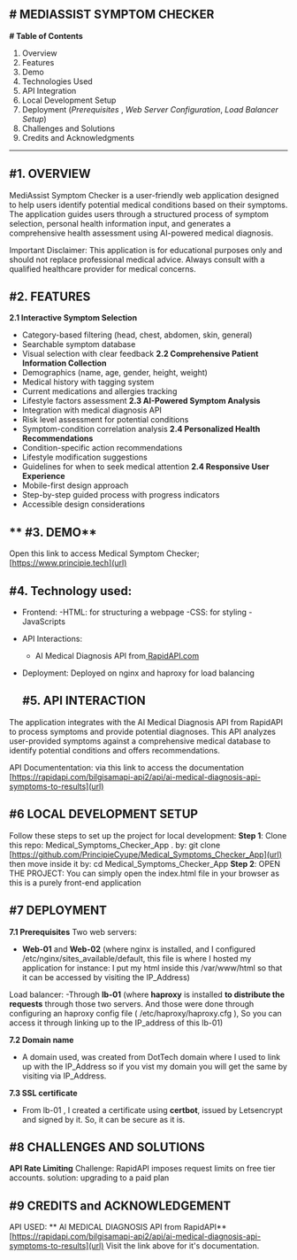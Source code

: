 **# MEDIASSIST SYMPTOM CHECKER**
-----------------------------------

**# Table of Contents**

1. Overview
2. Features
3. Demo
4. Technologies Used
5. API Integration
6. Local Development Setup
7. Deployment (_Prerequisites_ , _Web Server Configuration_,  _Load Balancer Setup_)
8. Challenges and Solutions
9. Credits and Acknowledgments
-----------------------------------------------------------------------------------------------------

**#1. OVERVIEW**
-------------------------

MediAssist Symptom Checker is a user-friendly web application designed to help users identify potential medical conditions based on their symptoms. The application guides users through a structured process of symptom selection, personal health information input, and generates a comprehensive health assessment using AI-powered medical diagnosis.

Important Disclaimer: This application is for educational purposes only and should not replace professional medical advice. Always consult with a qualified healthcare provider for medical concerns.

**#2. FEATURES**
------------------------------------------

 **2.1 Interactive Symptom Selection**
- Category-based filtering (head, chest, abdomen, skin, general)
- Searchable symptom database
- Visual selection with clear feedback
**2.2 Comprehensive Patient Information Collection**
- Demographics (name, age, gender, height, weight)
- Medical history with tagging system
- Current medications and allergies tracking
- Lifestyle factors assessment
**2.3 AI-Powered Symptom Analysis**
- Integration with medical diagnosis API
- Risk level assessment for potential conditions
- Symptom-condition correlation analysis
**2.4 Personalized Health Recommendations**
- Condition-specific action recommendations
- Lifestyle modification suggestions
- Guidelines for when to seek medical attention
**2.4 Responsive User Experience**
- Mobile-first design approach
- Step-by-step guided process with progress indicators
- Accessible design considerations

 ** #3. DEMO**
 --------------------
 Open this link to access Medical Symptom Checker; [https://www.principie.tech](url)
 
 **#4. Technology used:**
 ---------------------------------
 - Frontend:
      -HTML: for structuring a webpage
      -CSS: for styling
      -JavaScripts
- API Interactions:
     - AI Medical Diagnosis API from[ RapidAPI.com](url)
- Deployment:
    Deployed on nginx and haproxy for load balancing

  **#5. API INTERACTION**
  -------------------------------------
The application integrates with the AI Medical Diagnosis API from RapidAPI to process symptoms and provide potential diagnoses. This API analyzes user-provided symptoms against a comprehensive medical database to identify potential conditions and offers recommendations.

API Documententation: via this link to access the documentation [https://rapidapi.com/bilgisamapi-api2/api/ai-medical-diagnosis-api-symptoms-to-results](url)

**#6 LOCAL DEVELOPMENT SETUP**
----------------------------------

Follow these steps to set up the project for local development:
 **Step 1**:
  Clone this repo: Medical_Symptoms_Checker_App .
   by: git clone [https://github.com/PrincipieCyupe/Medical_Symptoms_Checker_App](url)
   then move inside it by: cd Medical_Symptoms_Checker_App 
 **Step 2**:
   OPEN THE PROJECT:
     You can simply open the index.html file in your browser as this is a purely front-end application

**#7 DEPLOYMENT**
------------------------------------
**7.1 Prerequisites**
Two web servers:
  - **Web-01** and **Web-02** (where nginx is installed, and I configured /etc/nginx/sites_available/default, this file is where I hosted my application for instance: I put my html inside this /var/www/html so that it can be accessed by visiting the IP_Address)
    
Load balancer:
  -Through **lb-01** (where **haproxy** is installed **to distribute the requests** through those two servers. And those were done through configuring an haproxy config file ( /etc/haproxy/haproxy.cfg ), So you can access it through linking up to the IP_address of this lb-01)
  
**7.2 Domain name**
  - A domain used, was created from DotTech domain where I used to link up with the IP_Address so if you vist my domain you will get the same by visiting via IP_Address.
    
**7.3 SSL certificate**
  -  From lb-01 , I created a certificate using **certbot**, issued by Letsencrypt and signed by it. So, it can be secure as it is.
    
**#8 CHALLENGES AND SOLUTIONS**
-------------------------------------------------
**API Rate Limiting**
     Challenge: RapidAPI imposes request limits on free tier accounts.
     solution: upgrading to a paid plan

**#9 CREDITS and ACKNOWLEDGEMENT**
----------------------------------------------------

API USED: ** AI MEDICAL DIAGNOSIS API from RapidAPI**
  [https://rapidapi.com/bilgisamapi-api2/api/ai-medical-diagnosis-api-symptoms-to-results](url)
Visit the link above for it's documentation.
    
